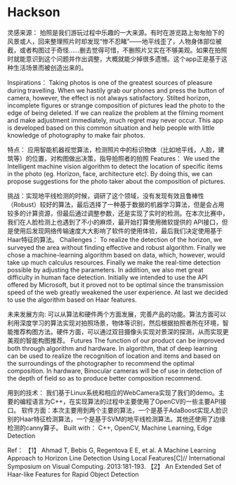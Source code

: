 # Hackson
灵感来源：
拍照是我们游玩过程中乐趣的一大来源。有时在游览路上匆匆拍下的风景或人，回来整理照片时却发现“惨不忍睹”——地平线歪了，人物身体部位被截，或者构图过于奇怪……删去觉得可惜，不删照片又实在不够美观。如果在拍照时就能意识到这个问题并作出调整，大概就能少掉很多遗憾。这个app正是基于这种生活场景而被创造出来的。

Inspirations：
Taking photos is one of the greatest sources of pleasure during travelling. When we hastily grab our phones and press the button of camera, however, the effect is not always satisfactory. Stilted horizon, incomplete figures or strange composition of pictures lead the photo to the edge of being deleted. If we can realize the problem at the filming moment and make adjustment immediately, much regret may never occur. This app is developed based on this common situation and help people with little knowledge of photography to make fair photos.
  
特点：
应用智能机器视觉算法，检测照片中的标识物体（比如地平线，人脸，建筑等）的位置，对构图做出决策，指导拍照者的拍照
Features：
We used the Intelligent machine vision algorithm to detect the location of specific items in the photo (eg. Horizon, face, architecture etc). By doing this, we can propose suggestions for the photo taker about the composition of pictures.
 
挑战：实现地平线检测的时候，调研了这个领域，没有发现有效且鲁棒性（Robust）较好的算法，最后选择了一种基于数据的机器学习算法，但是会占用较多的计算资源，但最后通过调整参数，还是实现了实时的检测。在本次比赛中，我们在人脸检测上也遇到了不小的麻烦，最开始打算使用微软提供的 API接口，但是使用后发现网络传输速度大大影响了软件的使用体验，最后我们决定使用基于Haar特征的算法。
Challenges：
To realize the detection of the horizon, we surveyed the area without finding effective and robust algorithm. Finally we chose a machine-learning algorithm based on data, which, however, would take up much calculus resources. Finally we make the real-time detection possible by adjusting the parameters. In addition, we also met great difficulty in human face detection. Initially we intended to use the API offered by Microsoft, but it proved not to be optimal since the transmission speed of the web greatly weakened the user experience. At last we decided to use the algorithm based on Haar features.

未来发展方向:
可以从算法和硬件两个方面发展，完善产品的功能。算法方面可以利用深度学习的算法实现对拍照场景，物体等识别，然后根据拍照者所在环境，智能推荐构图方法。硬件方面，可以通过双目摄像头实现对景深的探测，从而实现更美观的智能构图推荐。
Futures
The function of our product can be improved both through algorithm and hardware. In algorithm, that of deep learning can be used to realize the recognition of location and items and based on the surroundings of the photographer to recommend the optimal composition. In hardware, Binocular cameras will be of use in detection of the depth of field so as to produce better composition recommend. 

用到的技术：
我们基于Linux系统和相应的WebCamera实现了我们的demo。主要的编程语言为C++，在实现算法的过程中主要使用了OpenCV的一些主要API接口。
软件方面：本次主要用到两个主要的算法，一个是基于AdaBoost实现人脸识别的Haar特征检测算法，一个是基于SVM的地平线检测算法。其他还使用了边缘检测的canny算子。
Built with：
C++, OpenCV, Machine Learning, Edge Detection


Ref：
【1】	Ahmad T, Bebis G, Regentova E E, et al. A Machine Learning Approach to Horizon Line Detection Using Local Features[C]// International Symposium on Visual Computing. 2013:181-193.
【2】	An Extended Set of Haar-like Features for Rapid Object Detection
